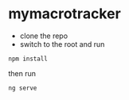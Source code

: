 # mymacrotracker

* clone the repo
* switch to the root and run 
```
npm install
```
then run
```
ng serve
```
